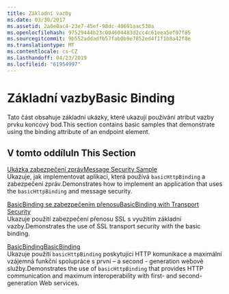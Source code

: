 ```yaml
---
title: Základní vazby
ms.date: 03/30/2017
ms.assetid: 2a0e8ac4-23e7-45ef-98dc-40691aac530a
ms.openlocfilehash: 97529444b23c004604483d2cc4c61eea5ef07f85
ms.sourcegitcommit: 9b552addadfb57fab0b9e7852ed4f1f1b8a42f8e
ms.translationtype: MT
ms.contentlocale: cs-CZ
ms.lasthandoff: 04/23/2019
ms.locfileid: "61954997"
---
```

# <a name="basic-binding"></a><span data-ttu-id="5d73c-102">Základní vazby</span><span class="sxs-lookup"><span data-stu-id="5d73c-102">Basic Binding</span></span>
<span data-ttu-id="5d73c-103">Tato část obsahuje základní ukázky, které ukazují používání atribut vazby prvku koncový bod.</span><span class="sxs-lookup"><span data-stu-id="5d73c-103">This section contains basic samples that demonstrate using the binding attribute of an endpoint element.</span></span>  
  
## <a name="in-this-section"></a><span data-ttu-id="5d73c-104">V tomto oddílu</span><span class="sxs-lookup"><span data-stu-id="5d73c-104">In This Section</span></span>  
 [<span data-ttu-id="5d73c-105">Ukázka zabezpečení zpráv</span><span class="sxs-lookup"><span data-stu-id="5d73c-105">Message Security Sample</span></span>](../../../../docs/framework/wcf/samples/message-security-sample.md)  
 <span data-ttu-id="5d73c-106">Ukazuje, jak implementovat aplikaci, která používá `basicHttpBinding` a zabezpečení zpráv.</span><span class="sxs-lookup"><span data-stu-id="5d73c-106">Demonstrates how to implement an application that uses the `basicHttpBinding` and message security.</span></span>  
  
 [<span data-ttu-id="5d73c-107">BasicBinding se zabezpečením přenosu</span><span class="sxs-lookup"><span data-stu-id="5d73c-107">BasicBinding with Transport Security</span></span>](../../../../docs/framework/wcf/samples/basicbinding-with-transport-security.md)  
 <span data-ttu-id="5d73c-108">Ukazuje použití zabezpečení přenosu SSL s využitím základní vazby.</span><span class="sxs-lookup"><span data-stu-id="5d73c-108">Demonstrates the use of SSL transport security with the basic binding.</span></span>  
  
 [<span data-ttu-id="5d73c-109">BasicBinding</span><span class="sxs-lookup"><span data-stu-id="5d73c-109">BasicBinding</span></span>](../../../../docs/framework/wcf/samples/basicbinding.md)  
 <span data-ttu-id="5d73c-110">Ukazuje použití `basicHttpBinding` poskytující HTTP komunikace a maximální vzájemná funkční spolupráce s první – a second - generation webové služby.</span><span class="sxs-lookup"><span data-stu-id="5d73c-110">Demonstrates the use of `basicHttpBinding` that provides HTTP communication and maximum interoperability with first- and second-generation Web services.</span></span>
